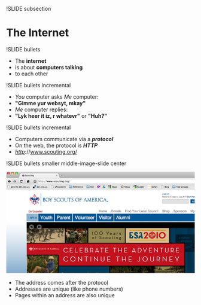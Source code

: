!SLIDE subsection

# The Internet #

!SLIDE bullets

* The <b>internet</b> 
* is about <b>computers talking</b> 
* to each other

!SLIDE bullets incremental

* <em>You</em> computer asks <em>Me</em> computer:
* <b>"Gimme yur websyt, mkay"</b>
* <em>Me</em> computer replies: 
* <b>"Lyk heer it iz, r whatevr"</b> or <b>"Huh?"</b>

!SLIDE bullets incremental

* Computers communicate via a <b><em>protocol</em></b>
* On the web, the protocol is <b><em>HTTP</em></b>
* <em><u>http</u></em>://www.scouting.org/

!SLIDE bullets smaller middle-image-slide center

![BSA](scouting.jpg)

* The address comes after the protocol
* Addresses are unique (like phone numbers)
* Pages within an address are also unique
